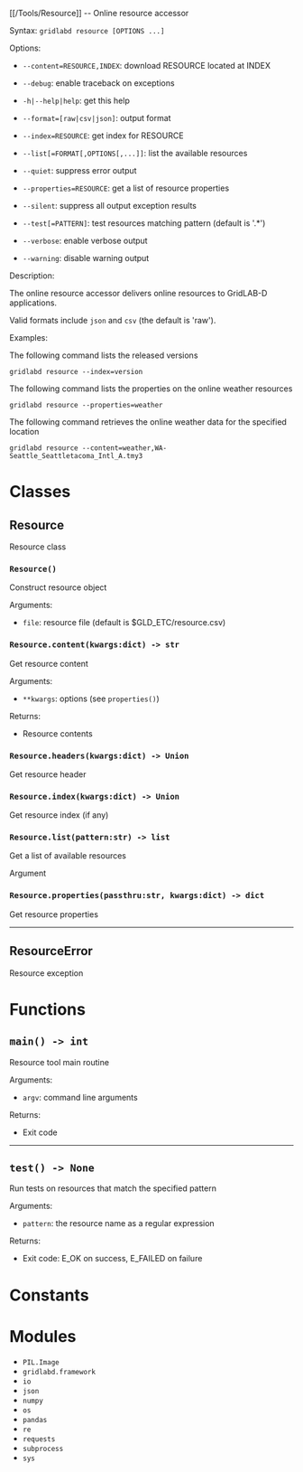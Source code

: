 [[/Tools/Resource]] -- Online resource accessor

Syntax: `gridlabd resource [OPTIONS ...]`

Options:

* `--content=RESOURCE,INDEX`: download RESOURCE located at INDEX

* `--debug`: enable traceback on exceptions

* `-h|--help|help`: get this help

* `--format=[raw|csv|json]`: output format

* `--index=RESOURCE`: get index for RESOURCE

* `--list[=FORMAT[,OPTIONS[,...]]`: list the available resources

* `--quiet`: suppress error output

* `--properties=RESOURCE`: get a list of resource properties

* `--silent`: suppress all output exception results

* `--test[=PATTERN]`: test resources matching pattern (default is '.*')

* `--verbose`: enable verbose output

* `--warning`: disable warning output

Description:

The online resource accessor delivers online resources to GridLAB-D applications.

Valid formats include `json` and `csv` (the default is 'raw').

Examples:

The following command lists the released versions

    gridlabd resource --index=version

The following command lists the properties on the online weather resources

    gridlabd resource --properties=weather

The following command retrieves the online weather data for the specified location

    gridlabd resource --content=weather,WA-Seattle_Seattletacoma_Intl_A.tmy3



# Classes

## Resource

Resource class

### `Resource()`

Construct resource object

Arguments:

* `file`: resource file (default is $GLD_ETC/resource.csv)


### `Resource.content(kwargs:dict) -> str`

Get resource content

Arguments:

* `**kwargs`: options (see `properties()`)

Returns:

* Resource contents


### `Resource.headers(kwargs:dict) -> Union`

Get resource header



### `Resource.index(kwargs:dict) -> Union`

Get resource index (if any)



### `Resource.list(pattern:str) -> list`

Get a list of available resources

Argument


### `Resource.properties(passthru:str, kwargs:dict) -> dict`

Get resource properties



---

## ResourceError

Resource exception

# Functions

## `main() -> int`

Resource tool main routine

Arguments:

* `argv`: command line arguments

Returns:

* Exit code


---

## `test() -> None`

Run tests on resources that match the specified pattern

Arguments:

* `pattern`: the resource name as a regular expression

Returns:

* Exit code: E_OK on success, E_FAILED on failure


# Constants


# Modules

* `PIL.Image`
* `gridlabd.framework`
* `io`
* `json`
* `numpy`
* `os`
* `pandas`
* `re`
* `requests`
* `subprocess`
* `sys`
